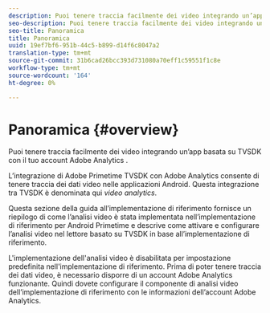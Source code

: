 ```yaml
---
description: Puoi tenere traccia facilmente dei video integrando un’app basata su TVSDK con il tuo account Adobe Analytics .
seo-description: Puoi tenere traccia facilmente dei video integrando un’app basata su TVSDK con il tuo account Adobe Analytics .
seo-title: Panoramica
title: Panoramica
uuid: 19ef7bf6-951b-44c5-b899-d14f6c8047a2
translation-type: tm+mt
source-git-commit: 31b6cad26bcc393d731080a70eff1c59551f1c8e
workflow-type: tm+mt
source-wordcount: '164'
ht-degree: 0%

---
```



# Panoramica {#overview}

Puoi tenere traccia facilmente dei video integrando un’app basata su TVSDK con il tuo account Adobe Analytics .

L’integrazione di  Adobe Primetime TVSDK con  Adobe Analytics consente di tenere traccia dei dati video nelle applicazioni Android. Questa integrazione tra TVSDK è denominata qui *video analytics*.

Questa sezione della guida all’implementazione di riferimento fornisce un riepilogo di come l’analisi video è stata implementata nell’implementazione di riferimento per Android Primetime e descrive come attivare e configurare l’analisi video nel lettore basato su TVSDK in base all’implementazione di riferimento.

L&#39;implementazione dell&#39;analisi video è disabilitata per impostazione predefinita nell&#39;implementazione di riferimento. Prima di poter tenere traccia dei dati video, è necessario disporre di un account Adobe Analytics  funzionante. Quindi dovete configurare il componente di analisi video dell’implementazione di riferimento con le informazioni  dell’account Adobe Analytics.
